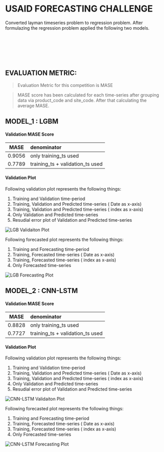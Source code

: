 # USAID FORECASTING CHALLENGE

Converted layman timeseries problem to regression problem. After formulazing the regression problem applied the following two models. 

<p>&nbsp;</p>
<p>&nbsp;</p>
<p>&nbsp;</p>

## EVALUATION METRIC: 

> Evaluation Metric for this competition is MASE

> MASE score has been calculated for each time-series after grouping data via product_code and site_code. After that calculating the average MASE. 



## MODEL_1 : LGBM

#### Validation MASE Score


| MASE | denominator |
|------|:------------|
| 0.9056 | only training_ts used |
| 0.7789 | training_ts + validation_ts used |

#### Validation Plot

Following validation plot represents the following things:
1. Training and Validation time-period
2. Training, Validation and Predicted time-series ( Date as x-axis)
3. Training, Validation and Predicted time-series ( index as x-axis)
4. Only Validation and Predicted time-series 
5. Resudial error plot of Validation and Predicted time-series

![LGB Validaiton Plot](https://github.com/asingleneuron/hackathons_solution/blob/master/usaid_forecasting_solution/usaid_validation_plots/lgb_validation_ts_plot.png)


Following forecasted plot represents the following things:
1. Training and Forecasting time-period
2. Training, Forecasted time-series ( Date as x-axis)
3. Training, Forecasted time-series ( index as x-axis)
4. Only Forecasted time-series 


![LGB Forecasting Plot](https://github.com/asingleneuron/hackathons_solution/blob/master/usaid_forecasting_solution/usaid_validation_plots/lgb_forecasted_ts_plot.png)



## MODEL_2 : CNN-LSTM

#### Validation MASE Score


| MASE | denominator |
|------|:------------|
| 0.8828 | only training_ts used |
| 0.7727 | training_ts + validation_ts used |




#### Validation Plot

Following validation plot represents the following things:
1. Training and Validation time-period
2. Training, Validation and Predicted time-series ( Date as x-axis)
3. Training, Validation and Predicted time-series ( index as x-axis)
4. Only Validation and Predicted time-series 
5. Resudial error plot of Validation and Predicted time-series

![CNN-LSTM Validaiton Plot](https://github.com/asingleneuron/hackathons_solution/blob/master/usaid_forecasting_solution/usaid_validation_plots/cnn_lstm_validation_ts_plot.png)


Following forecasted plot represents the following things:
1. Training and Forecasting time-period
2. Training, Forecasted time-series ( Date as x-axis)
3. Training, Forecasted time-series ( index as x-axis)
4. Only Forecasted time-series 


![CNN-LSTM Forecasting Plot](https://github.com/asingleneuron/hackathons_solution/blob/master/usaid_forecasting_solution/usaid_validation_plots/cnn_lstm_forecasted_ts_plot.png)




